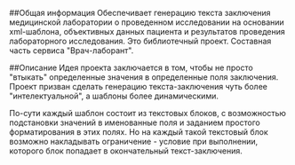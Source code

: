 ##Общая информация
Обеспечивает генерацию текста заключения медицинской лаборатории о проведенном исследовании
на основании xml-шаблона, объективных данных пациента и результатов проведения лабораторного исследования. 
Это библиотечный проект. Составная часть сервиса "Врач-лаборант".

##Описание
Идея проекта заключается в том, чтобы не просто "втыкать" определенные значения в определенные поля заключения.
Проект призван сделать генерацию текста-заключения чуть более "интелектуальной", а шаблоны более динамическими.

По-сути каждый шаблон состоит из текстовых блоков, с возможностью подстановки значений
в именованные поля и заданием простого форматирования в этих полях. 
Но на каждый такой текстовый блок возможно накладывать ограничение - условие при выполнении, которого блок попадает 
в окончательный текст-заключения. 

